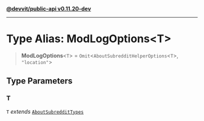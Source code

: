 [**@devvit/public-api v0.11.20-dev**](../../README.md)

---

# Type Alias: ModLogOptions\<T\>

> **ModLogOptions**\<`T`\> = `Omit`\<`AboutSubredditHelperOptions`\<`T`\>, `"location"`\>

## Type Parameters

### T

`T` _extends_ [`AboutSubredditTypes`](AboutSubredditTypes.md)
